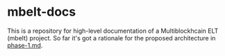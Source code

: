 # mbelt-docs

This is a repository for high-level documentation of a Multiblockhcain ELT (mbelt) project. So far it's got a rationale for the proposed architecture in [phase-1.md](polkadot/phase-1.md).
